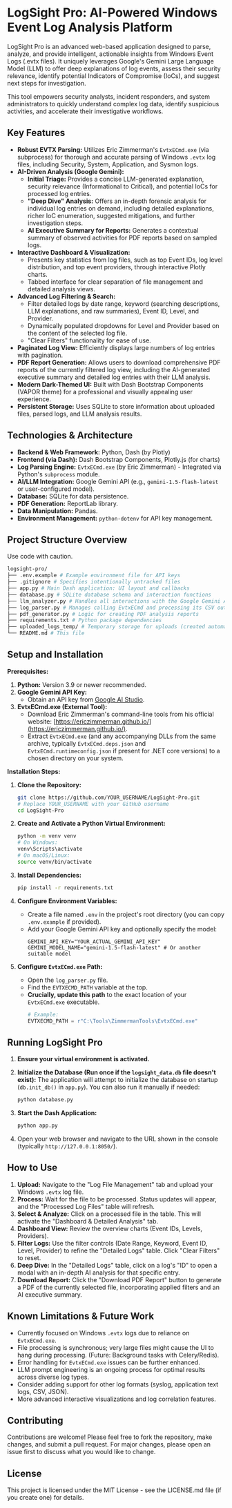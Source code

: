 # LogSight Pro: AI-Powered Windows Event Log Analysis Platform

LogSight Pro is an advanced web-based application designed to parse, analyze, and provide intelligent, actionable insights from Windows Event Logs (.evtx files). It uniquely leverages Google's Gemini Large Language Model (LLM) to offer deep explanations of log events, assess their security relevance, identify potential Indicators of Compromise (IoCs), and suggest next steps for investigation.

This tool empowers security analysts, incident responders, and system administrators to quickly understand complex log data, identify suspicious activities, and accelerate their investigative workflows.

## Key Features

*   **Robust EVTX Parsing:** Utilizes Eric Zimmerman's `EvtxECmd.exe` (via subprocess) for thorough and accurate parsing of Windows `.evtx` log files, including Security, System, Application, and Sysmon logs.
*   **AI-Driven Analysis (Google Gemini):**
    *   **Initial Triage:** Provides a concise LLM-generated explanation, security relevance (Informational to Critical), and potential IoCs for processed log entries.
    *   **"Deep Dive" Analysis:** Offers an in-depth forensic analysis for individual log entries on demand, including detailed explanations, richer IoC enumeration, suggested mitigations, and further investigation steps.
    *   **AI Executive Summary for Reports:** Generates a contextual summary of observed activities for PDF reports based on sampled logs.
*   **Interactive Dashboard & Visualization:**
    *   Presents key statistics from log files, such as top Event IDs, log level distribution, and top event providers, through interactive Plotly charts.
    *   Tabbed interface for clear separation of file management and detailed analysis views.
*   **Advanced Log Filtering & Search:**
    *   Filter detailed logs by date range, keyword (searching descriptions, LLM explanations, and raw summaries), Event ID, Level, and Provider.
    *   Dynamically populated dropdowns for Level and Provider based on the content of the selected log file.
    *   "Clear Filters" functionality for ease of use.
*   **Paginated Log View:** Efficiently displays large numbers of log entries with pagination.
*   **PDF Report Generation:** Allows users to download comprehensive PDF reports of the currently filtered log view, including the AI-generated executive summary and detailed log entries with their LLM analysis.
*   **Modern Dark-Themed UI:** Built with Dash Bootstrap Components (VAPOR theme) for a professional and visually appealing user experience.
*   **Persistent Storage:** Uses SQLite to store information about uploaded files, parsed logs, and LLM analysis results.

## Technologies & Architecture

*   **Backend & Web Framework:** Python, Dash (by Plotly)
*   **Frontend (via Dash):** Dash Bootstrap Components, Plotly.js (for charts)
*   **Log Parsing Engine:** `EvtxECmd.exe` (by Eric Zimmerman) - Integrated via Python's `subprocess` module.
*   **AI/LLM Integration:** Google Gemini API (e.g., `gemini-1.5-flash-latest` or user-configured model).
*   **Database:** SQLite for data persistence.
*   **PDF Generation:** ReportLab library.
*   **Data Manipulation:** Pandas.
*   **Environment Management:** `python-dotenv` for API key management.

## Project Structure Overview
Use code with caution.
```bash
logsight-pro/
├── .env.example # Example environment file for API keys
├── .gitignore # Specifies intentionally untracked files
├── app.py # Main Dash application: UI layout and callbacks
├── database.py # SQLite database schema and interaction functions
├── llm_analyzer.py # Handles all interactions with the Google Gemini API, including prompts
├── log_parser.py # Manages calling EvtxECmd and processing its CSV output
├── pdf_generator.py # Logic for creating PDF analysis reports
├── requirements.txt # Python package dependencies
├── uploaded_logs_temp/ # Temporary storage for uploads (created automatically, in .gitignore)
└── README.md # This file
```
## Setup and Installation

**Prerequisites:**

1.  **Python:** Version 3.9 or newer recommended.
2.  **Google Gemini API Key:**
    *   Obtain an API key from [Google AI Studio](https://aistudio.google.com/).
3.  **EvtxECmd.exe (External Tool):**
    *   Download Eric Zimmerman's command-line tools from his official website: [https://ericzimmerman.github.io/](https://ericzimmerman.github.io/).
    *   Extract `EvtxECmd.exe` (and any accompanying DLLs from the same archive, typically `EvtxECmd.deps.json` and `EvtxECmd.runtimeconfig.json` if present for .NET core versions) to a chosen directory on your system.

**Installation Steps:**

1.  **Clone the Repository:**
    ```bash
    git clone https://github.com/YOUR_USERNAME/LogSight-Pro.git 
    # Replace YOUR_USERNAME with your GitHub username
    cd LogSight-Pro
    ```

2.  **Create and Activate a Python Virtual Environment:**
    ```bash
    python -m venv venv
    # On Windows:
    venv\Scripts\activate
    # On macOS/Linux:
    source venv/bin/activate
    ```

3.  **Install Dependencies:**
    ```bash
    pip install -r requirements.txt
    ```

4.  **Configure Environment Variables:**
    *   Create a file named `.env` in the project's root directory (you can copy `.env.example` if provided).
    *   Add your Google Gemini API key and optionally specify the model:
        ```env
        GEMINI_API_KEY="YOUR_ACTUAL_GEMINI_API_KEY"
        GEMINI_MODEL_NAME="gemini-1.5-flash-latest" # Or another suitable model
        ```

5.  **Configure `EvtxECmd.exe` Path:**
    *   Open the `log_parser.py` file.
    *   Find the `EVTXECMD_PATH` variable at the top.
    *   **Crucially, update this path** to the exact location of your `EvtxECmd.exe` executable.
        ```python
        # Example:
        EVTXECMD_PATH = r"C:\Tools\ZimmermanTools\EvtxECmd.exe"
        ```

## Running LogSight Pro

1.  **Ensure your virtual environment is activated.**
2.  **Initialize the Database (Run once if the `logsight_data.db` file doesn't exist):**
    The application will attempt to initialize the database on startup (`db.init_db()` in `app.py`). You can also run it manually if needed:
    ```bash
    python database.py 
    ```

3.  **Start the Dash Application:**
    ```bash
    python app.py
    ```

4.  Open your web browser and navigate to the URL shown in the console (typically `http://127.0.0.1:8050/`).

## How to Use

1.  **Upload:** Navigate to the "Log File Management" tab and upload your Windows `.evtx` log file.
2.  **Process:** Wait for the file to be processed. Status updates will appear, and the "Processed Log Files" table will refresh.
3.  **Select & Analyze:** Click on a processed file in the table. This will activate the "Dashboard & Detailed Analysis" tab.
4.  **Dashboard View:** Review the overview charts (Event IDs, Levels, Providers).
5.  **Filter Logs:** Use the filter controls (Date Range, Keyword, Event ID, Level, Provider) to refine the "Detailed Logs" table. Click "Clear Filters" to reset.
6.  **Deep Dive:** In the "Detailed Logs" table, click on a log's "ID" to open a modal with an in-depth AI analysis for that specific entry.
7.  **Download Report:** Click the "Download PDF Report" button to generate a PDF of the currently selected file, incorporating applied filters and an AI executive summary.

## Known Limitations & Future Work

*   Currently focused on Windows `.evtx` logs due to reliance on `EvtxECmd.exe`.
*   File processing is synchronous; very large files might cause the UI to hang during processing. (Future: Background tasks with Celery/Redis).
*   Error handling for `EvtxECmd.exe` issues can be further enhanced.
*   LLM prompt engineering is an ongoing process for optimal results across diverse log types.
*   Consider adding support for other log formats (syslog, application text logs, CSV, JSON).
*   More advanced interactive visualizations and log correlation features.

## Contributing
<!-- If you want contributions -->
Contributions are welcome! Please feel free to fork the repository, make changes, and submit a pull request. For major changes, please open an issue first to discuss what you would like to change.

## License
<!-- Choose a license if you want, e.g., MIT -->
This project is licensed under the MIT License - see the LICENSE.md file (if you create one) for details.
